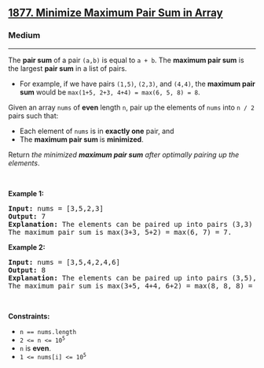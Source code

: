 <h2><a href="https://leetcode.com/problems/minimize-maximum-pair-sum-in-array/">1877. Minimize Maximum Pair Sum in Array</a></h2><h3>Medium</h3><hr><p>The <strong>pair sum</strong> of a pair <code>(a,b)</code> is equal to <code>a + b</code>. The <strong>maximum pair sum</strong> is the largest <strong>pair sum</strong> in a list of pairs.</p>

<ul>
	<li>For example, if we have pairs <code>(1,5)</code>, <code>(2,3)</code>, and <code>(4,4)</code>, the <strong>maximum pair sum</strong> would be <code>max(1+5, 2+3, 4+4) = max(6, 5, 8) = 8</code>.</li>
</ul>

<p>Given an array <code>nums</code> of <strong>even</strong> length <code>n</code>, pair up the elements of <code>nums</code> into <code>n / 2</code> pairs such that:</p>

<ul>
	<li>Each element of <code>nums</code> is in <strong>exactly one</strong> pair, and</li>
	<li>The <strong>maximum pair sum </strong>is <strong>minimized</strong>.</li>
</ul>

<p>Return <em>the minimized <strong>maximum pair sum</strong> after optimally pairing up the elements</em>.</p>

<p>&nbsp;</p>
<p><strong class="example">Example 1:</strong></p>

<pre>
<strong>Input:</strong> nums = [3,5,2,3]
<strong>Output:</strong> 7
<strong>Explanation:</strong> The elements can be paired up into pairs (3,3) and (5,2).
The maximum pair sum is max(3+3, 5+2) = max(6, 7) = 7.
</pre>

<p><strong class="example">Example 2:</strong></p>

<pre>
<strong>Input:</strong> nums = [3,5,4,2,4,6]
<strong>Output:</strong> 8
<strong>Explanation:</strong> The elements can be paired up into pairs (3,5), (4,4), and (6,2).
The maximum pair sum is max(3+5, 4+4, 6+2) = max(8, 8, 8) = 8.
</pre>

<p>&nbsp;</p>
<p><strong>Constraints:</strong></p>

<ul>
	<li><code>n == nums.length</code></li>
	<li><code>2 &lt;= n &lt;= 10<sup>5</sup></code></li>
	<li><code>n</code> is <strong>even</strong>.</li>
	<li><code>1 &lt;= nums[i] &lt;= 10<sup>5</sup></code></li>
</ul>